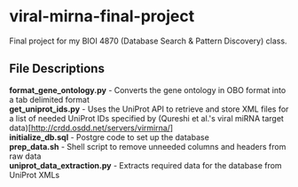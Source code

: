 # viral-mirna-final-project
Final project for my BIOI 4870 (Database Search & Pattern Discovery) class.

## File Descriptions
**format_gene_ontology.py** - Converts the gene ontology in OBO format into a tab delimited format  
**get_uniprot_ids.py** - Uses the UniProt API to retrieve and store XML files for a list of needed UniProt IDs specified by (Qureshi et al.'s viral miRNA target data)[http://crdd.osdd.net/servers/virmirna/]  
**initialize_db.sql** - Postgre code to set up the database  
**prep_data.sh** - Shell script to remove unneeded columns and headers from raw data  
**uniprot_data_extraction.py** - Extracts required data for the database from UniProt XMLs  
